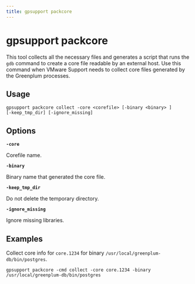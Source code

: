 ```yaml
---
title: gpsupport packcore
---
```


# gpsupport packcore

This tool collects all the necessary files and generates a script that runs the `gdb` command to create a core file readable by an external host. Use this command when VMware Support needs to collect core files generated by the Greenplum processes.

## Usage

```shell
gpsupport packcore collect -core <corefile> [-binary <binary> ] 
[-keep_tmp_dir] [-ignore_missing] 
```

## Options

**`-core`**

Corefile name.

**`-binary`**

Binary name that generated the core file.

**`-keep_tmp_dir`**

Do not delete the temporary directory.

**`-ignore_missing`**

Ignore missing libraries.

## Examples

Collect core info for `core.1234` for binary `/usr/local/greenplum-db/bin/postgres`.

```shell
gpsupport packcore -cmd collect -core core.1234 -binary /usr/local/greenplum-db/bin/postgres
```
